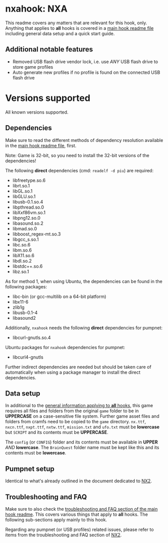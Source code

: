 # nxahook: NXA
This readme covers any matters that are relevant for this hook, only. Anything that applies to **all** hooks is covered
in a [main hook readme file](../hook.md) including general data setup and a quick start guide.

## Additional notable features
* Removed USB flash drive vendor lock, i.e. use _ANY_ USB flash drive to store game profiles
* Auto generate new profiles if no profile is found on the connected USB flash drive

# Versions supported
All known versions supported.

## Dependencies
Make sure to read the different methods of dependency resolution available in the [main hook readme file](../hook.md),
first.

Note: Game is 32-bit, so you need to install the 32-bit versions of the dependencies!

The following **direct** dependencies (cmd: `readelf -d piu`) are required:
* libfreetype.so.6
* librt.so.1
* libGL.so.1
* libGLU.so.1
* libusb-0.1.so.4
* libpthread.so.0
* libXxf86vm.so.1
* libpng12.so.0
* libasound.so.2
* libmad.so.0
* libboost_regex-mt.so.3
* libgcc_s.so.1
* libc.so.6
* libm.so.6
* libX11.so.6
* libdl.so.2
* libstdc++.so.6
* libz.so.1

As for method 1, when using Ubuntu, the dependencies can be found in the following packages:
* libc-bin (or gcc-multilib on a 64-bit platform)
* libx11-6
* zlib1g
* libusb-0.1-4
* libasound2

Additionally, `nxahook` needs the following **direct** dependencies for pumpnet:
* libcurl-gnutls.so.4

Ubuntu packages for `nxahook` dependencies for pumpnet:
* libcurl4-gnutls

Further indirect dependencies are needed but should be taken care of automatically when using a package manager to
install the direct dependencies.

## Data setup
In additional to the [general information applying to **all** hooks](../hook.md#data-setup), this game requires all
files and folders from the original `game` folder to be in **UPPERCASE** on a case-sensitive file system. Further game
asset files and folders from cramfs need to be copied to the `game` directory. `nx.ttf`, `nxcn.ttf`, `nxpt.ttf`,
`nxtw.ttf`, `mission.txt` and `ufo.txt` must be **lowercase** but `SCRIPT` and its contents must be **UPPERCASE**.

The `config` (or `CONFIG`) folder and its contents must be available in **UPPER** _AND_ **lowercase**. The `BrainQuest`
folder name must be kept like this and its contents must be **lowercase**.

## Pumpnet setup
Identical to what's already outlined in the document dedicated to [NX2](nx2hook.md).

## Troubleshooting and FAQ
Make sure to also check the
[troubleshooting and FAQ section of the main hook readme](../hook.md#troubleshooting-and-faq). This covers various
things that apply to **all** hooks. The following sub-sections apply mainly to this hook.

Regarding any pumpnet (or USB profiles) related issues, please refer to items from the troubleshooting and FAQ section
of [NX2](nx2hook.md).